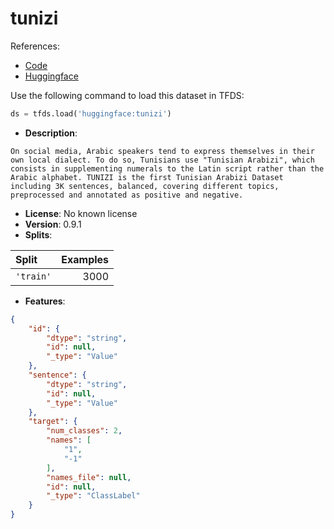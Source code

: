 # tunizi

References:

*   [Code](https://github.com/huggingface/datasets/blob/master/datasets/tunizi)
*   [Huggingface](https://huggingface.co/datasets/tunizi)



Use the following command to load this dataset in TFDS:

```python
ds = tfds.load('huggingface:tunizi')
```

*   **Description**:

```
On social media, Arabic speakers tend to express themselves in their own local dialect. To do so, Tunisians use "Tunisian Arabizi", which consists in supplementing numerals to the Latin script rather than the Arabic alphabet. TUNIZI is the first Tunisian Arabizi Dataset including 3K sentences, balanced, covering different topics, preprocessed and annotated as positive and negative.
```

*   **License**: No known license
*   **Version**: 0.9.1
*   **Splits**:

Split  | Examples
:----- | -------:
`'train'` | 3000

*   **Features**:

```json
{
    "id": {
        "dtype": "string",
        "id": null,
        "_type": "Value"
    },
    "sentence": {
        "dtype": "string",
        "id": null,
        "_type": "Value"
    },
    "target": {
        "num_classes": 2,
        "names": [
            "1",
            "-1"
        ],
        "names_file": null,
        "id": null,
        "_type": "ClassLabel"
    }
}
```


